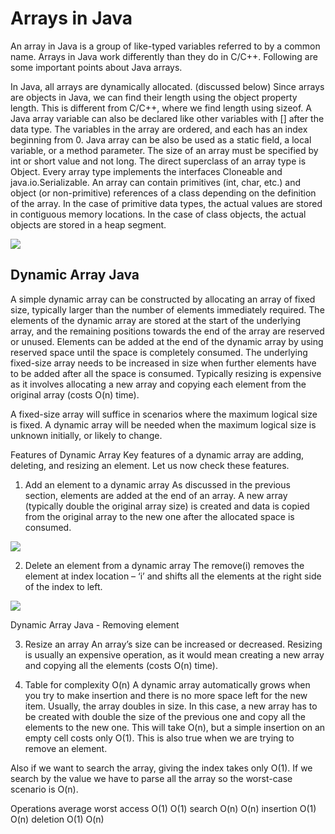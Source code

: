 # Arrays in Java

An array in Java is a group of like-typed variables referred to by a common name. Arrays in Java work differently than they do in C/C++. Following are some important points about Java arrays. 

In Java, all arrays are dynamically allocated. (discussed below)
Since arrays are objects in Java, we can find their length using the object property length. This is different from C/C++, where we find length using sizeof.
A Java array variable can also be declared like other variables with [] after the data type.
The variables in the array are ordered, and each has an index beginning from 0.
Java array can be also be used as a static field, a local variable, or a method parameter.
The size of an array must be specified by int or short value and not long.
The direct superclass of an array type is Object.
Every array type implements the interfaces Cloneable and java.io.Serializable.
An array can contain primitives (int, char, etc.) and object (or non-primitive) references of a class depending on the definition of the array. In the case of primitive data types, the actual values are stored in contiguous memory locations. In the case of class objects, the actual objects are stored in a heap segment. 

![](https://media.geeksforgeeks.org/wp-content/uploads/Arrays1.png)

## Dynamic Array Java

A simple dynamic array can be constructed by allocating an array of fixed size, typically larger than the number of elements immediately required. The elements of the dynamic array are stored at the start of the underlying array, and the remaining positions towards the end of the array are reserved or unused. Elements can be added at the end of the dynamic array by using reserved space until the space is completely consumed. The underlying fixed-size array needs to be increased in size when further elements have to be added after all the space is consumed. Typically resizing is expensive as it involves allocating a new array and copying each element from the original array (costs O(n) time).

A fixed-size array will suffice in scenarios where the maximum logical size is fixed. A dynamic array will be needed when the maximum logical size is unknown initially, or likely to change.

Features of Dynamic Array
Key features of a dynamic array are adding, deleting, and resizing an element. Let us now check these features.

1. Add an element to a dynamic array
As discussed in the previous section, elements are added at the end of an array. A new array (typically double the original array size) is created and data is copied from the original array to the new one after the allocated space is consumed.

![](https://examples.javacodegeeks.com/wp-content/uploads/2019/10/AddElement-wm.png.webp)



2. Delete an element from a dynamic array
The remove(i) removes the element at index location – ‘i’ and shifts all the elements at the right side of the index to left.

![](https://examples.javacodegeeks.com/wp-content/uploads/2019/10/RemoveElement-wm.png.webp)

Dynamic Array Java - Removing element


3. Resize an array
An array’s size can be increased or decreased. Resizing is usually an expensive operation, as it would mean creating a new array and copying all the elements (costs O(n) time).



4. Table for complexity O(n)
A dynamic array automatically grows when you try to make insertion and there is no more space left for the new item. Usually, the array doubles in size. In this case, a new array has to be created with double the size of the previous one and copy all the elements to the new one. This will take O(n), but a simple insertion on an empty cell costs only O(1). This is also true when we are trying to remove an element.

Also if we want to search the array, giving the index takes only O(1). If we search by the value we have to parse all the array so the worst-case scenario is O(n).

Operations	average	worst
access	O(1)	O(1)
search	O(n)	O(n)
insertion	O(1)	O(n)
deletion	O(1)	O(n)



